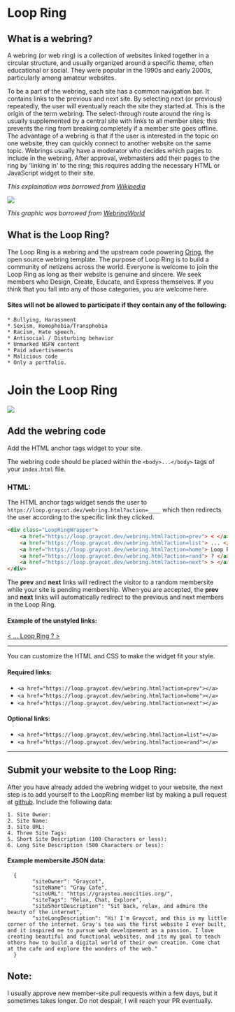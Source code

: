# Loop Ring

## What is a webring?

  A webring (or web ring) is a collection of websites linked together in a circular structure, and usually organized around a specific theme, often educational or social. They were popular in the 1990s and early 2000s, particularly among amateur websites.

  To be a part of the webring, each site has a common navigation bar. It contains links to the previous and next site. By selecting next (or previous) repeatedly, the user will eventually reach the site they started at. This is the origin of the term webring. The select-through route around the ring is usually supplemented by a central site with links to all member sites; this prevents the ring from breaking completely if a member site goes offline. The advantage of a webring is that if the user is interested in the topic on one website, they can quickly connect to another website on the same topic. Webrings usually have a moderator who decides which pages to include in the webring. After approval, webmasters add their pages to the ring by 'linking in' to the ring; this requires adding the necessary HTML or JavaScript widget to their site.

*This explaination was borrowed from [Wikipedia](https://en.wikipedia.org/wiki/Webring)*

![](https://github.com/Graycot/loop-ring/assets/72952069/f15b0d3a-b9c9-4d92-abb3-c6eae655a1db)


*This graphic was borrowed from [WebringWorld](http://www.webringworld.org/)*

## What is the Loop Ring?

The Loop Ring is a webring and the upstream code powering [Oring](https://github.com/Graycot/Oring), the open source webring template. The purpose of Loop Ring is to build a community of netizens across the world. Everyone is welcome to join the Loop Ring as long as their website is genuine and sincere. We seek members who Design, Create, Educate, and Express themselves. If you think that you fall into any of those categories, you are welcome here.

#### Sites will not be allowed to participate if they contain any of the following:

    * Bullying, Harassment
    * Sexism, Homophobia/Transphobia
    * Racism, Hate speech.
    * Antisocial / Disturbing behavior
    * Unmarked NSFW content
    * Paid advertisements
    * Malicious code
    * Only a portfolio.

# Join the Loop Ring

![](https://github.com/Graycot/loop-ring/assets/72952069/68cb11ed-05b7-4f4f-a909-25540ecc7257)

## Add the webring code


Add the HTML anchor tags widget to your site.

The webring code should be placed within the `<body>...</body>` tags of your `index.html` file.




### HTML:
The HTML anchor tags widget sends the user to `https://loop.graycot.dev/webring.html?action=____` which then redirects the user according to the specific link they clicked. 


```html
<div class="LoopRingWrapper"> 
    <a href="https://loop.graycot.dev/webring.html?action=prev"> < </a> 
    <a href="https://loop.graycot.dev/webring.html?action=list"> ... </a> 
    <a href="https://loop.graycot.dev/webring.html?action=home"> Loop Ring </a> 
    <a href="https://loop.graycot.dev/webring.html?action=rand"> ? </a> 
    <a href="https://loop.graycot.dev/webring.html?action=next"> > </a>
</div>
```

The **prev** and **next** links will redirect the visitor to a random membersite while your site is pending membership. When you are accepted, the **prev** and **next** links will automatically redirect to the previous and next members in the Loop Ring.

#### Example of the unstyled links:
<div class="LoopRingWrapper"> 
    <a href="https://loop.graycot.dev/webring.html?action=prev"> < </a> 
    <a href="https://loop.graycot.dev/webring.html?action=list"> ... </a> 
    <a href="https://loop.graycot.dev/webring.html?action=home"> Loop Ring </a> 
    <a href="https://loop.graycot.dev/webring.html?action=rand"> ? </a> 
    <a href="https://loop.graycot.dev/webring.html?action=next"> > </a> 
</div>
    
   ---


You can customize the HTML and CSS to make the widget fit your style.

#### Required links:
* `<a href="https://loop.graycot.dev/webring.html?action=prev"></a>`
* `<a href="https://loop.graycot.dev/webring.html?action=home"></a>`
* `<a href="https://loop.graycot.dev/webring.html?action=next"></a>`

#### Optional links:
* `<a href="https://loop.graycot.dev/webring.html?action=list"></a> `
* `<a href="https://loop.graycot.dev/webring.html?action=rand"></a> `

---

## Submit your website to the Loop Ring:

After you have already added the webring widget to your website, the next step is to add yourself to the LoopRing member list by making a pull request at [github](https://github.com/Graycot/loop-ring/blob/master/sites.json). Include the following data:    
    
```
1. Site Owner:
2. Site Name:
3. Site URL:
4. Three Site Tags:
5. Short Site Description (100 Characters or less):
6. Long Site Description (500 Characters or less):
```
    
#### Example membersite JSON data:
    
```
  {
        "siteOwner": "Graycot",
        "siteName": "Gray Cafe",
        "siteURL": "https://graystea.neocities.org/",
        "siteTags": "Relax, Chat, Explore",
        "siteShortDescription": "Sit back, relax, and admire the beauty of the internet",
        "siteLongDescription": "Hi! I'm Graycot, and this is my little corner of the internet. Gray's tea was the first website I ever built, and it inspired me to pursue web developement as a passion. I love creating beautiful and functional websites, and its my goal to teach others how to build a digital world of their own creation. Come chat at the cafe and explore the wonders of the web."
  }
```

## Note: 
 I usually approve new member-site pull requests within a few days, but it sometimes takes longer. Do not despair, I will reach your PR eventually.
